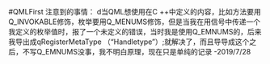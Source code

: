 #QMLFirst
注意到的事情：
  d当QML想使用在C ++中定义的内容，比如方法要用Q_INVOKABLE修饰，枚举要用Q_MENUMS修饰，但是当我在用信号中传递一个我定义的枚举值时，报了一个未定义的错误，当时我是使用Q_EMNUMS的，后来我导出成qRegisterMetaType <ImageProcessor :: Handletype>（“Handletype”）;就解决了，而且导导成这个之后，不写Q_EMNUMS没事，我不明白原理，现在只是单纯的记录   -2019/7/28
